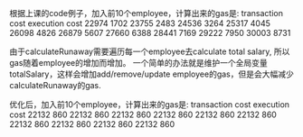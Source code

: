 根据上课的code例子，加入前10个employee，计算出来的gas是:
transaction cost      execution cost
22974                 1702
23755                 2483
24536                 3264
25317                 4045
26098                 4826
26879                 5607
27660                 6388
28441                 7169
29222                 7950
30003                 8731

由于calculateRunaway需要遍历每一个employee去calculate total salary, 所以gas随着employee的增加而增加。
一个简单的办法就是维护一个全局变量totalSalary，这样会增加add/remove/update employee的gas，但是会大幅减少calculateRunaway的gas.

优化后，加入前10个employee，计算出来的gas是:
transaction cost      execution cost
22132                 860
22132                 860
22132                 860
22132                 860
22132                 860
22132                 860
22132                 860
22132                 860
22132                 860
22132                 860